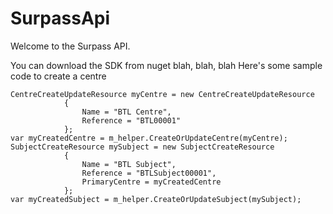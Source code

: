 # SurpassApi

Welcome to the Surpass API.

You can download the SDK from nuget blah, blah, blah
Here's some sample code to create a centre
```
CentreCreateUpdateResource myCentre = new CentreCreateUpdateResource
            {
                Name = "BTL Centre",
                Reference = "BTL00001"
            };
var myCreatedCentre = m_helper.CreateOrUpdateCentre(myCentre);
SubjectCreateResource mySubject = new SubjectCreateResource
            {
                Name = "BTL Subject",
                Reference = "BTLSubject00001",
                PrimaryCentre = myCreatedCentre
            };
var myCreatedSubject = m_helper.CreateOrUpdateSubject(mySubject);
```